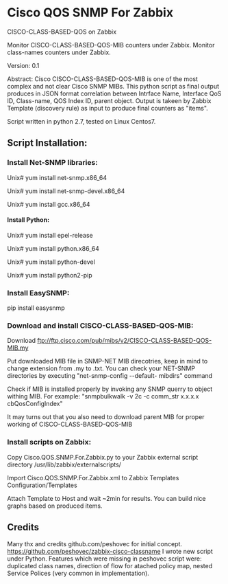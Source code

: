 # Cisco QOS SNMP For Zabbix
CISCO-CLASS-BASED-QOS on Zabbix

Monitor CISCO-CLASS-BASED-QOS-MIB counters under Zabbix. Monitor class-names counters under Zabbix.

Version: 0.1

Abstract: Cisco CISCO-CLASS-BASED-QOS-MIB is one of the most complex and not clear Cisco SNMP MIBs. This python script as final output produces in JSON format correlation between Intrface Name, Interface QoS ID, Class-name, QOS Index ID, parent object. Output is takeen by Zabbix Template (discovery rule) as input to produce final counters as "items".

Script written in python 2.7, tested on Linux Centos7.


## Script Installation:

 ### Install Net-SNMP libraries:
 
  Unix# yum install net-snmp.x86_64
 
  Unix# yum install net-snmp-devel.x86_64
 
  Unix# yum install gcc.x86_64
 
 
 #### Install Python:
 
  Unix# yum install epel-release
 
  Unix# yum install python.x86_64
 
  Unix# yum install python-devel
 
  Unix# yum install python2-pip
 
 
### Install EasySNMP:
 
  pip install easysnmp
 

### Download and install CISCO-CLASS-BASED-QOS-MIB:
 
  Download ftp://ftp.cisco.com/pub/mibs/v2/CISCO-CLASS-BASED-QOS-MIB.my
  
  Put downloaded MIB file in SNMP-NET MIB direcotries, keep in mind to change extension from .my to .txt. You can check your NET-SNMP directories by executing "net-snmp-config --default-  mibdirs" command
  
 Check if MIB is installed properly by invoking any SNMP querry to object withing MIB. For example: "snmpbulkwalk -v 2c -c comm_str x.x.x.x cbQosConfigIndex"
 
  It may turns out that you also need to download parent MIB for proper working of CISCO-CLASS-BASED-QOS-MIB
 
 
### Install scripts on Zabbix:

 Copy Cisco.QOS.SNMP.For.Zabbix.py to your Zabbix external script directory /usr/lib/zabbix/externalscripts/

 Import Cisco.QOS.SNMP.For.Zabbix.xml to Zabbix Templates Configuration/Templates
 
 Attach Template to Host and wait ~2min for results. You can build nice graphs based on produced items.

## Credits
Many thx and credits github.com/peshovec for initial concept. https://github.com/peshovec/zabbix-cisco-classname
I wrote new script under Python. Features which were missing in peshovec script were: duplicated class names, direction of flow for atached policy map, nested Service Polices (very common in implementation).

